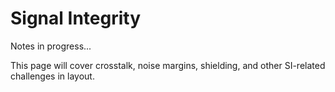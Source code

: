 # Signal Integrity

Notes in progress...

This page will cover crosstalk, noise margins, shielding, and other SI-related challenges in layout.